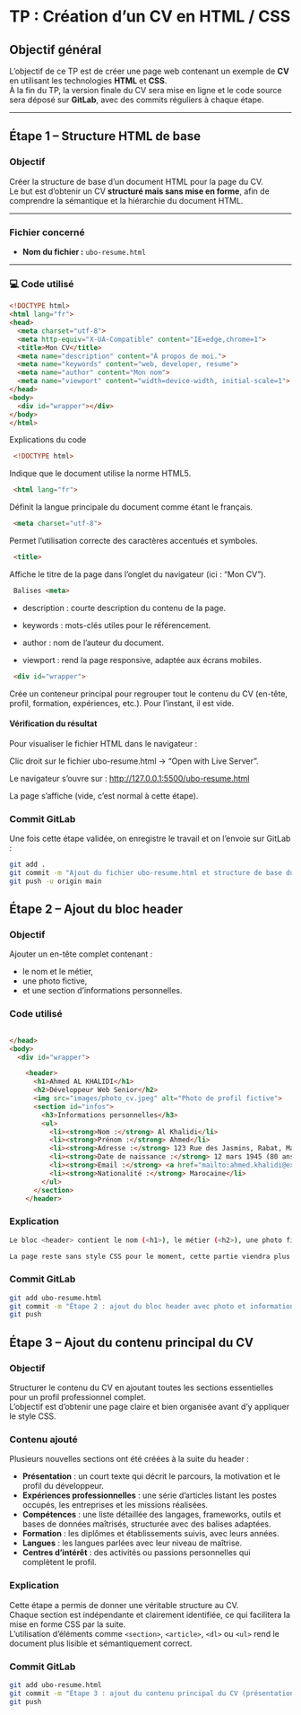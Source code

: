 #  TP : Création d’un CV en HTML / CSS

##  Objectif général
L’objectif de ce TP est de créer une page web contenant un exemple de **CV** en utilisant les technologies **HTML** et **CSS**.  
À la fin du TP, la version finale du CV sera mise en ligne et le code source sera déposé sur **GitLab**, avec des commits réguliers à chaque étape.

---

##  Étape 1 – Structure HTML de base

###  Objectif
Créer la structure de base d’un document HTML pour la page du CV.  
Le but est d’obtenir un CV **structuré mais sans mise en forme**, afin de comprendre la sémantique et la hiérarchie du document HTML.

---

###  Fichier concerné
- **Nom du fichier :** `ubo-resume.html`

---

### 💻 Code utilisé

```html
<!DOCTYPE html>
<html lang="fr">
<head>
  <meta charset="utf-8">
  <meta http-equiv="X-UA-Compatible" content="IE=edge,chrome=1">
  <title>Mon CV</title>
  <meta name="description" content="À propos de moi.">
  <meta name="keywords" content="web, developer, resume">
  <meta name="author" content="Mon nom">
  <meta name="viewport" content="width=device-width, initial-scale=1">
</head>
<body>
  <div id="wrapper"></div>
</body>
</html>
```

 Explications du code
```html
 <!DOCTYPE html>
```

Indique que le document utilise la norme HTML5.
```html
 <html lang="fr">
```

Définit la langue principale du document comme étant le français.
```html
 <meta charset="utf-8">
```

Permet l’utilisation correcte des caractères accentués et symboles.
```html
 <title>
```

Affiche le titre de la page dans l’onglet du navigateur (ici : “Mon CV”).

```html
 Balises <meta>
```

* description : courte description du contenu de la page.

* keywords : mots-clés utiles pour le référencement.

* author : nom de l’auteur du document.

* viewport : rend la page responsive, adaptée aux écrans mobiles.
```html
 <div id="wrapper">
```
Crée un conteneur principal pour regrouper tout le contenu du CV (en-tête, profil, formation, expériences, etc.).
Pour l’instant, il est vide.

#### Vérification du résultat

Pour visualiser le fichier HTML dans le navigateur :

Clic droit sur le fichier ubo-resume.html → “Open with Live Server”.

Le navigateur s’ouvre sur :
http://127.0.0.1:5500/ubo-resume.html

La page s’affiche (vide, c’est normal à cette étape).

###  Commit GitLab

Une fois cette étape validée, on enregistre le travail et on l’envoie sur GitLab :

```bash
git add .
git commit -m "Ajout du fichier ubo-resume.html et structure de base du CV"
git push -u origin main
```
## Étape 2 – Ajout du bloc header

### Objectif
Ajouter un en-tête complet contenant :
- le nom et le métier,
- une photo fictive,
- et une section d’informations personnelles.

### Code utilisé
```html

</head>
<body>
  <div id="wrapper">

    <header>
      <h1>Ahmed AL KHALIDI</h1>
      <h2>Développeur Web Senior</h2>
      <img src="images/photo_cv.jpeg" alt="Photo de profil fictive">
      <section id="infos">
        <h3>Informations personnelles</h3>
        <ul>
          <li><strong>Nom :</strong> Al Khalidi</li>
          <li><strong>Prénom :</strong> Ahmed</li>
          <li><strong>Adresse :</strong> 123 Rue des Jasmins, Rabat, Maroc</li>
          <li><strong>Date de naissance :</strong> 12 mars 1945 (80 ans)</li>
          <li><strong>Email :</strong> <a href="mailto:ahmed.khalidi@example.com">ahmed.khalidi@example.com</a></li>
          <li><strong>Nationalité :</strong> Marocaine</li>
        </ul>
      </section>
    </header>
```

### Explication
```bash
Le bloc <header> contient le nom (<h1>), le métier (<h2>), une photo fictive (<img>) et les informations personnelles structurées dans une liste.

La page reste sans style CSS pour le moment, cette partie viendra plus tard.
```
### Commit GitLab
``` bash
git add ubo-resume.html
git commit -m "Étape 2 : ajout du bloc header avec photo et informations personnelles"
git push
```
## Étape 3 – Ajout du contenu principal du CV

### Objectif
Structurer le contenu du CV en ajoutant toutes les sections essentielles pour un profil professionnel complet.  
L’objectif est d’obtenir une page claire et bien organisée avant d’y appliquer le style CSS.

### Contenu ajouté
Plusieurs nouvelles sections ont été créées à la suite du header :

- **Présentation** : un court texte qui décrit le parcours, la motivation et le profil du développeur.  
- **Expériences professionnelles** : une série d’articles listant les postes occupés, les entreprises et les missions réalisées.  
- **Compétences** : une liste détaillée des langages, frameworks, outils et bases de données maîtrisés, structurée avec des balises adaptées.  
- **Formation** : les diplômes et établissements suivis, avec leurs années.  
- **Langues** : les langues parlées avec leur niveau de maîtrise.  
- **Centres d’intérêt** : des activités ou passions personnelles qui complètent le profil.

### Explication
Cette étape a permis de donner une véritable structure au CV.  
Chaque section est indépendante et clairement identifiée, ce qui facilitera la mise en forme CSS par la suite.  
L’utilisation d’éléments comme `<section>`, `<article>`, `<dl>` ou `<ul>` rend le document plus lisible et sémantiquement correct.

### Commit GitLab
```bash
git add ubo-resume.html
git commit -m "Étape 3 : ajout du contenu principal du CV (présentation, expériences, compétences, formation, langues, hobbies)"
git push
